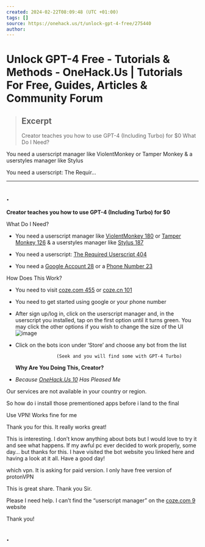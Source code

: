 ```yaml
---
created: 2024-02-22T08:09:48 (UTC +01:00)
tags: []
source: https://onehack.us/t/unlock-gpt-4-free/275440
author: 
---
```


# Unlock GPT-4 Free - Tutorials & Methods - OneHack.Us | Tutorials For Free, Guides, Articles & Community Forum

> ## Excerpt
> Creator teaches you how to use GPT-4 (Including Turbo) for $0 
What Do I Need? 


You need  a userscript manager like ViolentMonkey or Tamper Monkey & a userstyles manager like Stylus 


You need a userscript: The Requir&hellip;

---
## .

**Creator teaches you how to use GPT-4 (Including Turbo) for $0**

What Do I Need?

-   You need a userscript manager like [ViolentMonkey 180](https://violentmonkey.github.io/) or [Tamper Monkey 126](https://www.tampermonkey.net/) & a userstyles manager like [Stylus 187](https://github.com/openstyles/stylus)
    
-   You need a userscript: [The Required Userscript 404](https://greasyfork.org/en/scripts/485618-%E5%B0%8F%E5%8A%A9%E6%89%8B-coze-free-gpt4)
    
-   You need a [Google Account 28](https://www.google.com/account/about/) or a [Phone Number 23](https://en.wikipedia.org/wiki/Telephone_number)
    

How Does This Work?

-   You need to visit [coze.com 455](http://coze.com/) or [coze.cn 101](http://coze.cn/)  
    
-   You need to get started using google or your phone number  
    
-   After sign up/log in, click on the userscript manager and, in the userscript you installed, tap on the first option until it turns green. You may click the other options if you wish to change the size of the UI  
    ![image](82498c51461d229ccbc9aa7dc7f0949741299a98.png)
    
-   Click on the bots icon under ‘Store’ and choose any bot from the list  
    
    ```
                   (Seek and you will find some with GPT-4 Turbo)
    ```
    
    **Why Are You Doing This, Creator?**
    
-   _Because [OneHack.Us 10](http://onehack.us/) Has Pleased Me_  
    

Our services are not available in your country or region.

So how do i install those prementioned apps before i land to the final

Use VPN! Works fine for me

Thank you for this. It really works great!

This is interesting. I don’t know anything about bots but I would love to try it and see what happens. If my awful pc ever decided to work properly, some day… but thanks for this. I have visited the bot website you linked here and having a look at it all. Have a good day!

which vpn. It is asking for paid version. I only have free version of protonVPN

This is great share. Thank you Sir.

Please I need help. I can’t find the “userscript manager” on the [coze.com 9](http://coze.com/) website

Thank you!

## .
